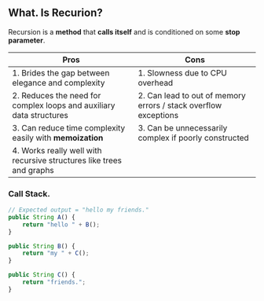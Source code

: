 ## What. Is Recurion?
Recursion is a **method** that **calls itself** and is conditioned on some **stop parameter**.

| Pros | Cons |
| -------- | -------- |
| 1. Brides the gap between elegance and complexity | 1. Slowness due to CPU overhead|
|2. Reduces the need for complex loops and auxiliary data structures|2. Can lead to out of memory errors / stack overflow exceptions|
|3. Can reduce time complexity easily with **memoization**|3. Can be unnecessarily complex if poorly constructed|
|4. Works really well with recursive structures like trees and graphs||

### Call Stack.

```javascript
// Expected output = "hello my friends."
public String A() {
    return "hello " + B();
}

public String B() {
    return "my " + C();
}

public String C() {
    return "friends.";
}
```
